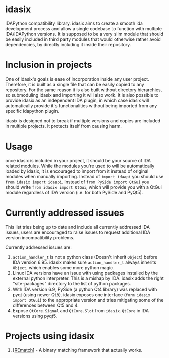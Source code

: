 # idasix
IDAPython compatibility library. idasix aims to create a smooth ida development process and allow a single codebase to function with multiple IDA/IDAPython versions. It is supposed to be a very slim module that should be easily included in third party modules that would otherwise rather avoid dependencies, by directly including it inside their repository.

# Inclusion in projects
One of idasix's goals is ease of incorporation inside any user project. Therefore, it is built as a single file that can be easily copied to any repository. For the same reason it is also built without directory hierarchies, so submoduling idasix and importing it will also work. It is also possible to provide idasix as an independent IDA plugin, in which case idasix will automatically provide it's functionalities without being imported from any specific idapython plugin.

idasix is designed not to break if multiple versions and copies are included in multiple projects. It protects itself from causing harm.

# Usage
once idasix is included in your project, it should be your source of IDA related modules.
While the modules you're used to will be automatically loaded by idasix, it is encouraged to import from it instead of original modules when manually importing.
Instead of `import idaapi` you should use `from idasix import idaapi`.
Instead of `from PySide import QtGui` you should write `from idasix import QtGui`, which will provide you with a QtGui module regardless of IDA version (i.e. for both PySide and PyQt5).

# Currently addressed issues
This list tries being up to date and include all currently addressed IDA issues, users are encouraged to raise issues to request additional IDA version incompatibility problems.

Currently addressed issues are:

1. `action_handler_t` is not a python class (Doesn't inherit `Object`) before IDA version 6.95. idasix makes sure `action_handler_t` always inherits `Object`, which enables some more python magic.
2. Linux IDA versions have an issue with using packages installed by the external python interpreter. This is a mishap by IDA. idasix adds the right "site-packages" directory to the list of python packages.
3. With IDA version 6.9, PySide (a python Qt4 library) was replaced with pyqt (using newer Qt5). idasix exposes one interface (`form idasix import QtGui`) to the appropriate version and tries mitigating some of the differences between Qt5 and 4.
4. Expose `QtCore.Signal` and `QtCore.Slot` from `idasix.QtCore` in IDA versions using pyqt5.

# Projects using idasix

1. [[REmatch](https://github.com/nirizr/rematch)] - A binary matching framework that actually works.
